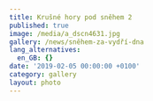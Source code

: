 ```yaml
---
title: Krušné hory pod sněhem 2
published: true
image: /media/a_dscn4631.jpg
gallery: /news/sněhem-za-vydří-dna
lang_alternatives:
  en_GB: {}
date: '2019-02-05 00:00:00 +0100'
category: gallery
layout: photo
---
```


